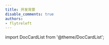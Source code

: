 ```yaml
---
title: 开发背景
disable_comments: true
authors:
- flytreleft
---
```


import DocCardList from '@theme/DocCardList';

<DocCardList />
